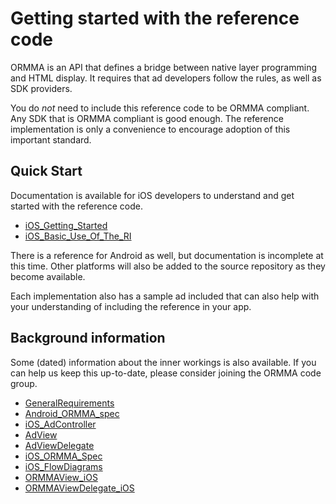 # Getting started with the reference code #
ORMMA is an API that defines a bridge between native layer programming and HTML display. It requires that ad developers follow the rules, as well as SDK providers.

You do _not_ need to include this reference code to be ORMMA compliant. Any SDK that is ORMMA compliant is good enough. The reference implementation is only a convenience to encourage adoption of this important standard.


## Quick Start ##
Documentation is available for iOS developers to understand and get started with the reference code.
  * [iOS\_Getting\_Started](iOS_Getting_Started.md)
  * [iOS\_Basic\_Use\_Of\_The\_RI](iOS_Basic_Use_Of_The_RI.md)

There is a reference for Android as well, but documentation is incomplete at this time. Other platforms will also be added to the source repository as they become available.

Each implementation also has a sample ad included that can also help with your understanding of including the reference in your app.


## Background information ##
Some (dated) information about the inner workings is also available. If you can help us keep this up-to-date, please consider joining the ORMMA code group.
  * [GeneralRequirements](GeneralRequirements.md)
  * [Android\_ORMMA\_spec](Android_ORMMA_spec.md)
  * [iOS\_AdController](iOS_AdController.md)
  * [AdView](AdView.md)
  * [AdViewDelegate](AdViewDelegate.md)
  * [iOS\_ORMMA\_Spec](iOS_ORMMA_Spec.md)
  * [iOS\_FlowDiagrams](iOS_FlowDiagrams.md)
  * [ORMMAView\_iOS](ORMMAView_iOS.md)
  * [ORMMAViewDelegate\_iOS](ORMMAViewDelegate_iOS.md)